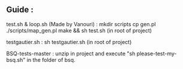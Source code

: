 ## Guide :
test.sh & loop.sh (Made by Vanouri) :
    mkdir scripts
    cp gen.pl ./scripts/map_gen.pl
    make && sh test.sh (in root of project)

testgautier.sh :
    sh testgautier.sh (in root of project)

BSQ-tests-master :
    unzip in project and execute "sh please-test-my-bsq.sh" in the folder of bsq.